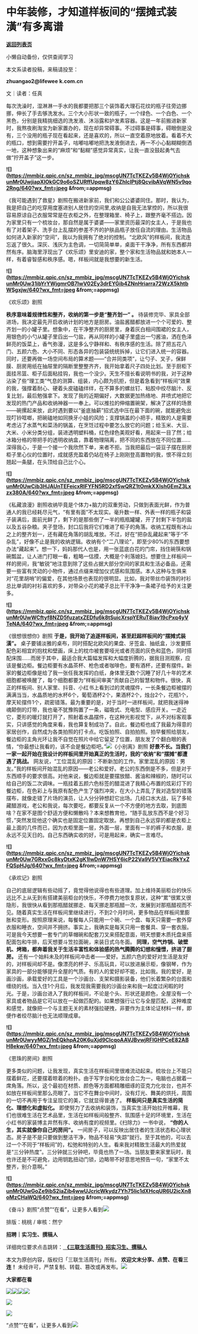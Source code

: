 # 中年装修，才知道样板间的“摆摊式装潢”有多离谱

[**返回列表页**](/gzh/三联生活周刊)

小懒自动备份，仅供查阅学习

本文系读者投稿，来稿请投至：

 **zhuangao2@lifewee** **k.com.cn**

文｜读者：任真

每次洗澡时，湿淋淋一手水的我都要把那三个装饰着大理石花纹的瓶子往旁边挪挪，伸长了手去够洗发水。三个大小形状一致的瓶子，一个绿色、一个白色、一个黑色，分别是我精挑细选的洗发液、沐浴露和护发素容器。这是一年前搬进新家时，我熬夜刷淘宝为新家置办的，现在却异常碍事。不过碍事是碍事，碍眼倒是没有，三个没用的瓶子现在看起来，还是喜欢的，所以一直空着原地放着。看着不大的瓶口，想到需要拧开盖子，咕嘟咕嘟地把洗发液倒进去，再一不小心黏糊糊倒洒一地，这种想象出来的“麻烦”和“黏糊”感觉异常真实，让我一直没鼓起勇气去做“拧开盖子”这一步。

**![](https://mmbiz.qpic.cn/sz_mmbiz_jpg/mscgUN7TcTKEZv5B4WjOYichskunMr0UwjiapXlOkGC9o6oSZURffUpqw8zY6ZhlclPtj8QcvibAVqWN5v9qo2Rng/640?wx_fmt=jpeg
&from;=appmsg)**

《我可能遇到了救星》剧照在搬进新家前，我们和公公婆婆同住。那时，我认为，我是把自己的吃穿用度塞进别人居住的空间里,收纳是自我无法掌控的，所以我很容易原谅自己衣服常常是在衣柜之外，在整理箱里、椅子上，跟整齐毫不搭边。因为家里只有一个梳妆台，那自然是属于婆婆——家里资历最深的女主人，于是我也有了对着架子、洗手台上乱摆的参差不齐的护肤品瓶子放任自流的理由。生活物品如何进入新家的“空间”，我以为我拥有了绝对的控制。“北欧风”的样板间，我流连忘返了很久。深灰、浅灰为主色调，一切简简单单，桌面干干净净，所有东西都井然有序。脑海里浮现出了《欢乐颂》里安迪的家，整个家和生活物品就和她本人一样，有着睿智感和秩序感。嗯，样板间就是我想要的新生活。

**![](https://mmbiz.qpic.cn/sz_mmbiz_jpg/mscgUN7TcTKEZv5B4WjOYichskunMr0Uw31ibYrYWjgmrOB7IwV02Ey3drEYGib4ZNnHriarra72WzX5khtbWSgxjw/640?wx_fmt=jpeg
&from;=appmsg)**

《欢乐颂》剧照

 **秩序意味着规律性和整齐，收纳的第一步是“整齐划一” 。**
待装修完毕、家具全部进场，我决定最先开启收纳计划的地方是厨房。油盐酱醋都放进一个个可爱的、整齐划一的小罐子里。想象中，在干净整齐的厨房里，身着灰白相间围裙的女主人，用银色的小勺从罐子里舀出一勺盐，再从同样的小罐子里盛出一勺酱油，洒在色泽鲜亮的饭菜上，香气弥漫，这是多么宁静祥和、有秩序感的生活。除了把五花八门、五颜六色、大小不同、形态各异的包装袋统统拆掉，让它们进入统一的容器。同时，还要再做一场空间布局的算术题——“合并同类项”，让勺子、叉子，保鲜膜、厨房用纸在抽屉里的隔断里整整齐齐，我开始拿着尺子四处比划。至于厨柜下面挂吊篮、柜子后面粘挂钩，我也一个没少。天生不擅长看说明书的我，对于这种沾染了些“理工类”气息的测算、组装，内心颇为抗拒，但是着急看到“样板间”效果的我，强撑着耐心、硬着头皮磕磕绊绊，在不算多的螺丝钉、粘胶中绞尽脑汁、反复比划，最后勉强拿下。发现了我的近期偏好，大数据更加热络地、井喷式地把它发现的热门产品和收纳神器一一奉上。可以推拉的伸缩置碗架，解决了这样的场景——碗摞起来放，此时遇到要以“釜底抽薪”招式选中压在最下面的碗，就能避免出现叮铃哐啷，把碗磕地如同换牙小娃的风险；支撑锅盖的小把手，精致的人是需要考虑沾了水蒸气和菜汤的锅盖，在烹饪过程中要怎么放它的问题；给玉米、大豆、大米、小米分类分组，装进透明塑料桶，红色绿色美观好看，用起来一目了然；给冰箱分格的带把手的透明收纳盒，靠着物理隔离，把不同的东西放在不同位置......深得我心，于是一个接一个我欣然下单，来者不拒。当我把最后一袋豆子摆在厨房柜子里心仪的位置时，成就感充盈着仍站在椅子上刚刚登高置物的我，恨不得立刻翘起一条腿，在头顶给自己比个心。

**![](https://mmbiz.qpic.cn/sz_mmbiz_jpg/mscgUN7TcTKEZv5B4WjOYichskunMr0UwCib3HJAUnTEFeicxRIFYFN5RD2xfSwQRZ1tOmkXXlshGEmZ3Lxzx380A/640?wx_fmt=jpeg
&from;=appmsg)**

《私藏浪漫》剧照收纳毕竟是个体力+脑力的双重劳动，只做到表面光鲜，作为普通人的我已经耗尽元气，“有里有面”不太现实。毫升数一样、外表一样的瓶子和袋子装满后，面前光鲜了，剩下的是那些倒了一半的瓶瓶罐罐，开了封剩下半包的盐以及五谷杂粮。夹子登场，封口后我将它们堆进了柜子的角落。收纳工程既有冰山之上的整齐划一，还有藏在角落的胡乱堆放。不过，好在“把杂乱藏起来”等于“不杂乱”，好像不止是我的收纳逻辑。收纳有个“二八理论”，即至少80%的东西要想办法“藏起来”。想一下，妈妈那代人也是，用一张蓝底白花的门帘，挡住碗筷和锅碗瓢盆，让人进门打眼一看，粗略一估摸，大概是个利落媳妇。想要住上样板间一样的房间，我“敏锐”地注意到除了这些占据大部分空间的家具和生活必备品，还需要一些富有灵动的小物件，通过点缀来增加仪式感和氛围感。本人这种与生俱来对“花里胡哨”的偏爱，在其他场景也表现的很明显。比如，我对带丝巾装饰的衬衫总比单调的衬衫喜欢的多，对带朵小花的裙子总比干干净净一条裙子给予的关注更多。

**![](https://mmbiz.qpic.cn/sz_mmbiz_jpg/mscgUN7TcTKEZv5B4WjOYichskunMr0UwWCftyf8NZD5fuzatxZEDfu6k8tSuicXrspYERuT8iav19cPxq4yVTeNA/640?wx_fmt=jpeg
&from;=appmsg)**

《很想很想你》剧照 **于是，我开始了追逐样板间，甚至赶超样板间的“摆摊式装潢”。**
桌子要铺淡雅的桌布，同时搭配北欧风的果盘、牙签盒、抽纸盒，沙发要搭配色彩相宜的抱枕和壁画，床上的枕巾被套要哑光或者亮面的灰色和蓝色，同时搭配床围......而居于其中，最适合我大篇幅发挥和大幅度折腾的，据我目测观察，应该是餐边柜。餐边柜要有水晶茶杯、枪色或者咖啡色，要有酒杯，还要有摆件。新家的餐边柜像是给了我一张任我发挥的白纸，身体里无数个沉睡了好几十年的艺术细胞都被唤醒了，每个细胞都要为“样板间审美”贡献自己的智慧和物件。很快，真正的样板间、别人家里、抖音、小红书上看到过的灵魂摆件，一长条餐边柜被摆的满满当当，水晶质地的水杯6个，葡萄酒杯2个，果酒杯2个，烛台2个，花瓶1个，摩天轮摆件1个，疏密错落。最为重要的是，对于当时一进样板间，就把我迷得神魂颠倒的灯带，我也毫不犹豫购置了一条，磁吸式、充电型、感应开关。一走近它，菱形的暖灯就打开了，照射着水晶摆件，在这种光影视觉下，从不对标客观事实，只讲感觉的角度来看，我也算复制成功了。自此，餐边柜也成了我最为得意的家居创作，自然成为各类拍照的打卡点。吃饭拍照、自拍拍照。拍早餐照给朋友，餐边柜的主角光环让我不自觉在照片中给它留足了位置，朋友发了个翻白眼的表情，“你最想让我看的，该不会是餐边柜吧。”![](https://mmbiz.qpic.cn/mmbiz_png/c2Sib3Mp7pONibUD4pZJjC8jYRiaatUpbWbHo0cNrgVq2sHSxgicg8uFzTtTZmwchAwxnplnJubZ5icVeSLtZJJES2g/640?wx_fmt=png&from;=appmsg)《小别离》剧照
**好景不长。当我们一家一起开始在我设计的样板间里开始真正的生活时，我的“收纳”和“摆摊”都遭遇了挑战。**
网友说，“工位混乱的原因：不断新加的工作。家里混乱的原因：男友。”我的样板间开始混乱的原因——老公和爱好。老公的东西倒是不多，但是对于东西顺手的要求很高。对他来说，餐边柜就是要摆放醋、酱油和辣椒的，随时可以给自己的饭二次调味。一瓶挂着五颜六色标签的醋混进了我精心布置的炫彩灯下的餐边柜，在色彩上与我原有配色产生了强烈冲突，在大小上弄乱了我对造型的错落摆布，就像走错了片场的演员，让人分分钟想赶它出场。几经口水大战，玩了多轮藏醋游戏，老公和我说，每次要吃，都要反复从一个不方便的地方去取，到底图啥？在家不是图个舒适方便和懒散吗？本来想教育他，“随手乱放东西不是个好习惯，”突然发现他这个确实也是固定位置固定取放。再想到自己永远穿的都是衣柜上最上面的几件而已，因为衣柜里面一层，外面一层，里面有一半的裤子和衣服，是永远不见天日的。自己东西确实收的好，可是用起来，确实一言难尽。

**![](https://mmbiz.qpic.cn/sz_mmbiz_jpg/mscgUN7TcTKEZv5B4WjOYichskunMr0Uw7GRxxGc8kyDtxK2gK1lwDnW7HSY6icP22Va9V5VYEiacRkYxZFQSpHJg/640?wx_fmt=jpeg
&from;=appmsg)**

《承欢记》剧照

自己的底层逻辑有些动摇了，竟觉得他说得也有些道理。加上维持美丽柜台的快乐远比不上从无到有搭建美丽柜台的快乐，不停费力地恢复原状，这种“累”很累又很隐形，我很快从看到那瓶醋就挪走、每天挪走那瓶醋一次，发展到对那瓶醋视而不见。随着真实生活在样板间里继续进行，不到2个月时间，更多物品在样板间里膨胀和变形。按照原理来说，每餐每人只能用一个碗、一个盘、每天只需要一套外穿衣服和睡衣，空间并不拥挤。事实上，我确实是每天只用一套餐具、穿一套衣服。可是我今天想要一套专门的草帽碗和配套刀叉来搭配意面，明天想要木质托盘来搭配面包和牛排，后天想要斗笠拉面碗，来装日式乌冬面。
**同理，空气炸锅、破壁机、烤箱，都奔着我关于生活丰富性和体验感的热气腾腾的幻想和憧憬，挤进了厨房。**
还有一个始料未及的样板间冲击者——爱好。五颜六色的爱好对生活是友好的，对样板间却不是。像漂亮的杯子、乐高玩具，可以放进展示柜，像钢琴，作为家具的一部分能够提升全屋的气质。有的人的爱好却不能，比如我。我的爱好，是画沙画，承载爱好的工具是一个沙画台、支架和摄影装备，他们长着繁杂的台面和缠绕的线。当入住1个月后，我发现我需要我的沙画台来和我一起度过闲暇的时光。于是，沙画台进入了我的样板间，不论是个头、形状还是颜色，全屋没有一个家具或者物品是它可以放在一起做匹配的。如果想强行让它与全屋匹配，这种难度和感觉，就像把一个与主题无关的素材强拉硬拽，非要作为主体论证材料一样，即便作者绞尽脑汁也无法顺理成章。

**![](https://mmbiz.qpic.cn/sz_mmbiz_jpg/mscgUN7TcTKEZv5B4WjOYichskunMr0UwyyMGZj1nEQkhpA20K6uXjd9CIcqoAAVJBvwjRFlGHPCeE82ABH8ekw/640?wx_fmt=jpeg
&from;=appmsg)**

《恩珠的房间》剧照

更多类似的问题，让我发现，真实生活在样板间里很难流动起来。梳妆台上不能只摆着鲜花，还要摆着晾着的粉扑。由于写字台和化妆台合二为一，电脑也占据着一席角落。所以，这个最初在材质、颜色等方面都精雕细琢的亚克力化妆台，也并不如放在样板间里那么亮眼了。当它不在舞台中间时，没有灯光、舞美的烘托，周围的一切不再用于专注呈现它的美，它就显得普通了。
**样板间只是真实生活的简化、理想化和虚拟化。**
即使努力了去收纳和装饰，当真实生活开始拉开帷幕，我们也很难生活在艺术品里，生活在如样板间般整齐、氛围感十足的环境里，生活在小红书的家装博主井然有序、收纳有度的视频里。《扫除力》一书中说，
**“你的人生，其实就像你自己的房间”。**
一间房子，可以反映出居住者的生活状态和心理状态。房子是不是只要做到整洁干净，物品不轻易“失踪”就行。至于其他的，可以去过一个不同于“样板间”的，松弛和特别的人生。看来我对精致生活最大的热爱就是“三分钟热度”。三分钟就三分钟吧，毕竟也热了一场。当朋友要来家里玩时，我也许还是不可避免，边用钥匙扭动门锁，边略带不好意思地预告一句，“家里不太整齐，别介意啊。”

**![](https://mmbiz.qpic.cn/sz_mmbiz_jpg/mscgUN7TcTKEZv5B4WjOYichskunMr0UwGoZe9ibS2iaZib4wwUJcricWkydz7Yh75lic1dXHcqUR6U2icXn8oMzCHaWQ/640?wx_fmt=jpeg
&from;=appmsg)**

《奋斗》剧照“点赞”“在看”，让更多人看到![](https://mmbiz.qpic.cn/mmbiz_gif/c2Sib3Mp7pON9hkSZwdTibRHNZSMPyiapUCHJwlyoZVBC3SfmPmF0VKjkm3NiaToQloHFJ6icyicqZnqgXp6pSQJt5gg/640?wx_fmt=gif&from;=appmsg&wxfrom;=5&wx;_lazy=1&tp;=webp)  
  
  
  
  
  

排版：桃桃 / 审核：然宁

  
 **招聘｜实习生、撰稿人**  

详细岗位要求点击跳转：[
**《三联生活周刊》招实习生、撰稿人**](http://mp.weixin.qq.com/s?__biz=MTc5MTU3NTYyMQ==&mid=2651136871&idx=3&sn=f1c0777fe9d31881e5dfca68ebc2937f&chksm=5907324d6e70bb5b3546dfe1c7b31b5fe05664bebbf36356ba9a1a352e0678444cad62875ad4&scene=21#wechat_redirect)

本文为原创内容，版权归「三联生活周刊」所有。 **欢迎文末分享、点赞、在看三连！**
未经许可，严禁复制、转载、篡改或再发布。![](https://mmbiz.qpic.cn/sz_mmbiz_png/Gg7Qtoh7Aic9ZTmAdCc80b4nD7xicgPt863QWU7oNswDx19XrjfTtSl8QwatY2EEZGuNd1WRRiapDZjcDhTnNYmBg/640?wx_fmt=other&wxfrom;=5&wx;_lazy=1&wx;_co=1&retryload;=1&tp;=webp)

 **大家都在看**

  
[![](https://mmbiz.qpic.cn/mmbiz_png/c2Sib3Mp7pOMOc9DyQsficGiaV0YJvNx7MdtpqDic8U5vtwPhuL2EHibLWKoF160GjmnlYlQ77qVQoUwUbB0L5Vrwcg/640?wx_fmt=other&from;=appmsg&wxfrom;=5&wx;_lazy=1&wx;_co=1&tp;=webp)](http://mp.weixin.qq.com/s?__biz=MTc5MTU3NTYyMQ==&mid=2651435364&idx=1&sn=ff94e0c8d0d363bfd65772dfb0b89492&chksm=590ba04e6e7c29581b89306a3b5611f8486c82e5f44d5311f2c70dc3678f261af349366b22ab&scene=21#wechat_redirect)[![](https://mmbiz.qpic.cn/mmbiz_jpg/c2Sib3Mp7pOMia03OQtGPGFsDVbRic7IutmQzfD1KfAKrPrn5hXyDkf8EsDic4uwCndSJia5DPwKcLuNXrU3VicCELOA/640?wx_fmt=other&wxfrom;=5&wx;_lazy=1&wx;_co=1&tp;=webp)](http://mp.weixin.qq.com/s?__biz=MTc5MTU3NTYyMQ==&mid=2651429500&idx=2&sn=dfd65927eadb38a2404064cf0e501b4a&chksm=590b8b566e7c02401fb6155da65fd093695909d6166f6eb8f7cfef5dba6f3a8f9797dc304ae6&scene=21#wechat_redirect)[![](https://mmbiz.qpic.cn/mmbiz_png/c2Sib3Mp7pOMia03OQtGPGFsDVbRic7IutmBek3tYa6Iib5gbCibasmYEib10kGE9n6SIJlqsFM5H2xwbNdNFpUZcZlQ/640?wx_fmt=other&from;=appmsg&wxfrom;=5&wx;_lazy=1&wx;_co=1&tp;=webp)](http://mp.weixin.qq.com/s?__biz=MTc5MTU3NTYyMQ==&mid=2651429756&idx=1&sn=7f3901ab0f3e68602297b1a1169269ad&chksm=590b8a566e7c034051774b1d2a38b79332e8724c17154487da5dac26a1c09a438f75e0f6f1fb&scene=21#wechat_redirect)[![](https://mmbiz.qpic.cn/mmbiz_jpg/c2Sib3Mp7pONibUD4pZJjC8jYRiaatUpbWblz4gMShlZkNIZicx6ibZl9Q0v4VVQN9A5jD04KbiaeS1Fa4SwkHjOs2Ww/640?wx_fmt=jpeg&from;=appmsg)](http://mp.weixin.qq.com/s?__biz=MTc5MTU3NTYyMQ==&mid=2651439227&idx=1&sn=2a496d3b7dc587e64411518c5ec6f722&chksm=590bd1516e7c5847b75cbcf47771be9d39a9562dab49be7acb128014c1d4ab58b5e03f2e7f9d&scene=21#wechat_redirect)  

![](https://mmbiz.qpic.cn/sz_mmbiz_png/Gg7Qtoh7Aic9ZTmAdCc80b4nD7xicgPt86k1kgpU51hWCHjV92ryhVW35PLCvLhxLw9XDhXjgeDyZhHSx5EbRcfg/640?wx_fmt=other&wxfrom;=5&wx;_lazy=1&wx;_co=1&retryload;=1&tp;=webp)

  
[![](https://mmbiz.qpic.cn/mmbiz_jpg/c2Sib3Mp7pONuwrdetOsWUZLdDE1J39mLibBBe0vPzCKS1topq8p9JgG9O86KDCNS3SZl7Paa1d80gvHIBg9C0cw/640?wx_fmt=other&from;=appmsg&wxfrom;=5&wx;_lazy=1&wx;_co=1&tp;=webp)]()  
  
“点赞”“在看”，让更多人看到![](https://mmbiz.qpic.cn/mmbiz_gif/c2Sib3Mp7pON9hkSZwdTibRHNZSMPyiapUCHJwlyoZVBC3SfmPmF0VKjkm3NiaToQloHFJ6icyicqZnqgXp6pSQJt5gg/640?wx_fmt=gif&from;=appmsg&wxfrom;=5&wx;_lazy=1&tp;=webp)

